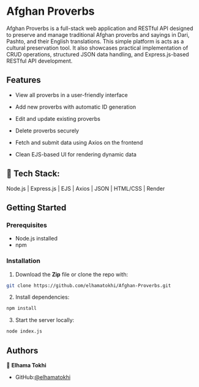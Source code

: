 # Afghan Proverbs

Afghan Proverbs is a full-stack web application and RESTful API designed to preserve and manage traditional Afghan proverbs and sayings in Dari, Pashto, and their English translations. This simple platform is acts as a cultural preservation tool. It also showcases practical implementation of CRUD operations, structured JSON data handling, and Express.js-based RESTful API development.

## Features

- View all proverbs in a user-friendly interface

- Add new proverbs with automatic ID generation

- Edit and update existing proverbs

- Delete proverbs securely

- Fetch and submit data using Axios on the frontend

- Clean EJS-based UI for rendering dynamic data

## 🔧 Tech Stack:

Node.js | Express.js | EJS | Axios | JSON | HTML/CSS | Render

## Getting Started

### Prerequisites

- Node.js installed
- npm

### Installation

1. Download the **Zip** file or clone the repo with:

```bash
git clone https://github.com/elhamatokhi/Afghan-Proverbs.git
```

2. Install dependencies:

```bash
npm install
```

3. Start the server locally:

```bash
node index.js
```

## Authors

👤 **Elhama Tokhi**

- GitHub:[@elhamatokhi](https://github.com/elhamatokhi)
